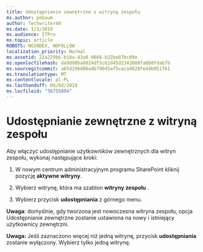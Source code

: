 ```yaml
---
title: Udostępnianie zewnętrzne z witryną zespołu
ms.author: pebaum
author: Techwriter40
ms.date: 1/3/2019
ms.audience: ITPro
ms.topic: article
ROBOTS: NOINDEX, NOFOLLOW
localization_priority: Normal
ms.assetid: 22a229b6-b18a-43a8-9868-b32be87bc09e
ms.openlocfilehash: da9d90ba6024df5c61d45d2343008fa0b0fdab7b
ms.sourcegitcommit: a65d196d00adb70045af5caca9828fe44b951f61
ms.translationtype: MT
ms.contentlocale: pl-PL
ms.lasthandoff: 09/04/2019
ms.locfileid: "36755894"
---
```

# <a name="external-sharing-with-a-team-site"></a>Udostępnianie zewnętrzne z witryną zespołu

Aby włączyć udostępnianie użytkowników zewnętrznych dla witryn zespołu, wykonaj następujące kroki: 
  
1. W nowym centrum administracyjnym programu SharePoint kliknij pozycję **aktywne witryny**.
  
2. Wybierz witrynę, która ma szablon **witryny zespołu** . 
  
3. Wybierz przycisk **udostępniania** z górnego menu. 
  
 **Uwaga**: domyślnie, gdy tworzona jest nowoczesna witryna zespołu, opcja Udostępnianie zewnętrzne zostanie ustawiona na nowy i istniejący użytkownicy zewnętrzni. 
  
 **Uwaga:** Jeśli zaznaczono więcej niż jedną witrynę, przycisk **udostępniania** zostanie wyłączony. Wybierz tylko jedną witrynę. 
  

